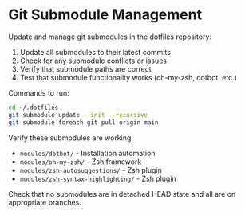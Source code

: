 # Git Submodule Management

Update and manage git submodules in the dotfiles repository:

1. Update all submodules to their latest commits
2. Check for any submodule conflicts or issues
3. Verify that submodule paths are correct
4. Test that submodule functionality works (oh-my-zsh, dotbot, etc.)

Commands to run:
```bash
cd ~/.dotfiles
git submodule update --init --recursive
git submodule foreach git pull origin main
```

Verify these submodules are working:
- `modules/dotbot/` - Installation automation
- `modules/oh-my-zsh/` - Zsh framework
- `modules/zsh-autosuggestions/` - Zsh plugin
- `modules/zsh-syntax-highlighting/` - Zsh plugin

Check that no submodules are in detached HEAD state and all are on appropriate branches.
